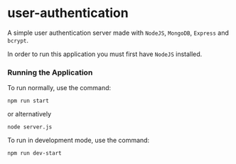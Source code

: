 # user-authentication
A simple user authentication server made with `NodeJS`, `MongoDB`, `Express` and `bcrypt`.<br>

In order to run this application you must first have `NodeJS` installed.

### Running the Application
To run normally, use the command:
```shell
npm run start
```
or alternatively 
```shell
node server.js
```

To run in development mode, use the command:
```shell
npm run dev-start
```
